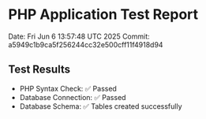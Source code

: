 # PHP Application Test Report
Date: Fri Jun  6 13:57:48 UTC 2025
Commit: a5949c1b9ca5f256244cc32e500cff11f4918d94

## Test Results
- PHP Syntax Check: ✅ Passed
- Database Connection: ✅ Passed
- Database Schema: ✅ Tables created successfully

